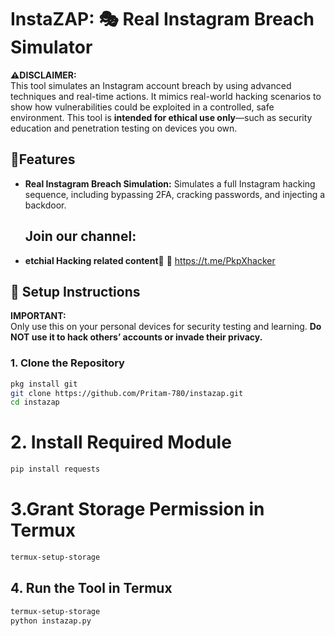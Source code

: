 #  InstaZAP: 🎭 Real Instagram Breach Simulator

**⚠️DISCLAIMER:**  
This tool simulates an Instagram account breach by using advanced techniques and real-time actions. It mimics real-world hacking scenarios to show how vulnerabilities could be exploited in a controlled, safe environment. This tool is **intended for ethical use only**—such as security education and penetration testing on devices you own.

## 📱Features

- **Real Instagram Breach Simulation:** Simulates a full Instagram hacking sequence, including bypassing 2FA, cracking passwords, and injecting a backdoor.
  ## Join our channel:
- **etchial Hacking related content🥳**
🤖 https://t.me/PkpXhacker

## 📡 Setup Instructions

**IMPORTANT:**  
Only use this on your personal devices for security testing and learning. **Do NOT use it to hack others’ accounts or invade their privacy.**

### 1. Clone the Repository

```bash
pkg install git
git clone https://github.com/Pritam-780/instazap.git
cd instazap
```
# 2. Install Required Module 
```bash
pip install requests
````
# 3.Grant Storage Permission in Termux
```bash
termux-setup-storage
````
## 4. Run the Tool in Termux
```bash
termux-setup-storage
python instazap.py
`````




